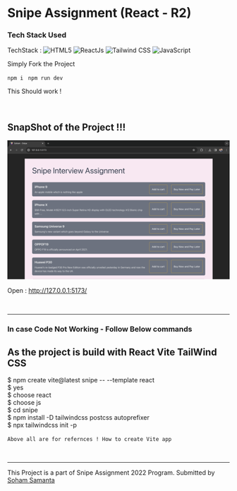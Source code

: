 # Snipe Assignment (React - R2)

### Tech Stack Used

TechStack : ![HTML5](https://img.shields.io/badge/-HTML5-000?&logo=html5&logoColor=E34F26)
![ReactJs](https://img.shields.io/badge/-React-000?&logo=React)
![Tailwind CSS](https://img.shields.io/badge/-Tailwind_CSS-000?&logo=css3&logoColor=1572B6)
![JavaScript](https://img.shields.io/badge/-JavaScript-000?&logo=JavaScript&logoColor=ddc508)

Simply Fork the Project

`npm i `
`npm run dev `

This Should work !

<br>

## SnapShot of the Project !!!

<img src="/Assets/snapshot.png" alt="home" >

Open : http://127.0.0.1:5173/

<br>
<hr>

### In case Code Not Working - Follow Below commands

## As the project is build with React Vite TailWind CSS

$ npm create vite@latest snipe -- --template react <br>
$ yes <br>
$ choose react <br>
$ choose js <br>
$ cd snipe <br>
$ npm install -D tailwindcss postcss autoprefixer <br>
$ npx tailwindcss init -p <br>

`Above all are for refernces ! How to create Vite app`

<br>
<hr>

This Project is a part of Snipe Assignment 2022 Program. Submitted by [Soham Samanta](https://www.linkedin.com/in/soham-samanta2000/) <br>
